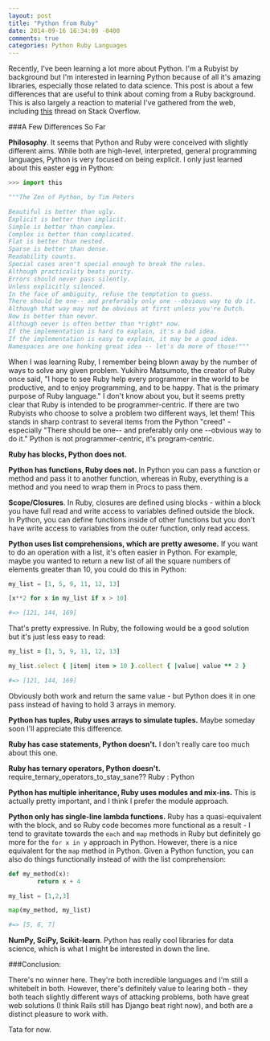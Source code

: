 ```yaml
---
layout: post
title: "Python from Ruby"
date: 2014-09-16 16:34:09 -0400
comments: true
categories: Python Ruby Languages
---
```


Recently, I've been learning a lot more about Python. I'm a Rubyist by background but I'm interested in learning Python because of all it's amazing libraries, especially those related to data science. This post is about a few differences that are useful to think about coming from a Ruby background. This is also largely a reaction to material I've gathered from the web, including [this](http://stackoverflow.com/questions/4769004/learning-python-from-ruby-differences-and-similarities) thread on Stack Overflow. 

<!--More-->

###A Few Differences So Far

**Philosophy**. It seems that Python and Ruby were conceived with slightly different aims. While both are high-level, interpreted, general programming languages, Python is very focused on being explicit. I only just learned about this easter egg in Python:

```python
>>> import this

"""The Zen of Python, by Tim Peters

Beautiful is better than ugly.
Explicit is better than implicit.
Simple is better than complex.
Complex is better than complicated.
Flat is better than nested.
Sparse is better than dense.
Readability counts.
Special cases aren't special enough to break the rules.
Although practicality beats purity.
Errors should never pass silently.
Unless explicitly silenced.
In the face of ambiguity, refuse the temptation to guess.
There should be one-- and preferably only one --obvious way to do it.
Although that way may not be obvious at first unless you're Dutch.
Now is better than never.
Although never is often better than *right* now.
If the implementation is hard to explain, it's a bad idea.
If the implementation is easy to explain, it may be a good idea.
Namespaces are one honking great idea -- let's do more of those!"""
```
When I was learning Ruby, I remember being blown away by the number of ways to solve any given problem. Yukihiro Matsumoto, the creator of Ruby once said, "I hope to see Ruby help every programmer in the world to be productive, and to enjoy programming, and to be happy. That is the primary purpose of Ruby language." I don't know about you, but it seems pretty clear that Ruby is intended to be programmer-centric. If there are two Rubyists who choose to solve a problem two different ways, let them! This stands in sharp contrast to several items from the Python "creed" - especially "There should be one-- and preferably only one --obvious way to do it." Python is not programmer-centric, it's program-centric.

**Ruby has blocks, Python does not.**

**Python has functions, Ruby does not.** In Python you can pass a function or method and pass it to another function, whereas in Ruby, everything is a method and you need to wrap them in Procs to pass them.

**Scope/Closures**. In Ruby, closures are defined using blocks - within a block you have full read and write access to variables defined outside the block. In Python, you can define functions inside of other functions but you don't have write access to variables from the outer function, only read access.

**Python uses list comprehensions, which are pretty awesome.** If you want to do an operation with a list, it's often easier in Python. For example, maybe you wanted to return a new list of all the square numbers of elements greater than 10, you could do this in Python:
```python
my_list = [1, 5, 9, 11, 12, 13]

[x**2 for x in my_list if x > 10]

#=> [121, 144, 169]
```
That's pretty expressive. In Ruby, the following would be a good solution but it's just less easy to read:
```ruby
my_list = [1, 5, 9, 11, 12, 13]

my_list.select { |item| item > 10 }.collect { |value| value ** 2 }

#=> [121, 144, 169]
```
Obviously both work and return the same value - but Python does it in one pass instead of having to hold 3 arrays in memory.

**Python has tuples, Ruby uses arrays to simulate tuples.** Maybe someday soon I'll appreciate this difference.

**Ruby has case statements, Python doesn't.** I don't really care too much about this one.

**Ruby has ternary operators, Python doesn't.** require_ternary_operators_to_stay_sane?? Ruby : Python

**Python has multiple inheritance, Ruby uses modules and mix-ins.** This is actually pretty important, and I think I prefer the module approach. 

**Python only has single-line lambda functions.** Ruby has a quasi-equivalent with the block, and so Ruby code becomes more functional as a result - I tend to gravitate towards the `each` and `map` methods in Ruby but definitely go more for the `for x in y` approach in Python. However, there is a nice equivalent for the `map` method in Python. Given a Python function, you can also do things functionally instead of with the list comprehension:

```python
def my_method(x):
		return x + 4

my_list = [1,2,3]

map(my_method, my_list)

#=> [5, 6, 7]
```

**NumPy, SciPy, Scikit-learn**. Python has really cool libraries for data science, which is what I might be interested in down the line.

###Conclusion:

There's no winner here. They're both incredible languages and I'm still a whitebelt in both. However, there's definitely value to learing both - they both teach slightly different ways of attacking problems, both have great web solutions (I think Rails still has Django beat right now), and both are a distinct pleasure to work with.

Tata for now.

